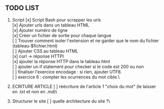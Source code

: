 ## TODO LIST

1. Script
[x] Script Bash pour scrapper les urls\
[x] Ajouter urls dans un tableau HTML\
[x] Ajouter numéro de ligne\
[x] Créer un fichier de sortie pour chaque langue\
[ ] Trouver comment isoler l'extension et ne garder que le nom du fichier (tableau-$fichier.html)\
[ ] Ajouter CSS au tableau HTML\
[x] curl -> réponse HTTP)\
[x] ajouter la réponse HTTP dans le tableau html\
[ ] ajouter un if statement pour checker si le code est 200 ou non\
[ ] finaliser l'exercice encodage : si rien, ajouter UTF8.\
[ ] exercice 6 : compter les ocurrences du mot cible.\

2. ECRITURE ARTICLE
[ ] réécriture de l'article 1 "choix du mot" (le laisser en .txt et non en .md)\

3. Structurer le site
[ ] quelle architecture du site ?\
